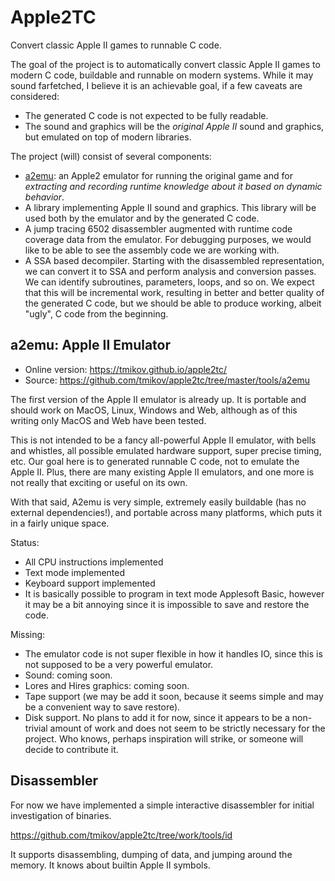 # Apple2TC
Convert classic Apple II games to runnable C code.

The goal of the project is to automatically convert classic Apple II games to
modern C code, buildable and runnable on modern systems. While it may sound
farfetched, I believe it is an achievable goal, if a few caveats are considered:
- The generated C code is not expected to be fully readable.
- The sound and graphics will be the *original Apple II* sound and graphics, but
emulated on top of modern libraries.

The project (will) consist of several components:
- [a2emu](https://tmikov.github.io/apple2tc/): an Apple2 emulator for running the original game and for *extracting and
recording runtime knowledge about it based on dynamic behavior*.
- A library implementing Apple II sound and graphics. This library will be used
both by the emulator and by the generated C code.
- A jump tracing 6502 disassembler augmented with runtime code coverage data
from the emulator. For debugging purposes, we would like to be able to see
the assembly code we are working with.
- A SSA based decompiler. Starting with the disassembled representation, we can
convert it to SSA and perform analysis and conversion passes. We can identify
subroutines, parameters, loops, and so on. We expect that this will be
incremental work, resulting in better and better quality of the generated C
code, but we should be able to produce working, albeit "ugly", C code from the
beginning.

## a2emu: Apple II Emulator

- Online version: https://tmikov.github.io/apple2tc/
- Source: https://github.com/tmikov/apple2tc/tree/master/tools/a2emu

The first version of the Apple II emulator is already up. It is portable and
should work on MacOS, Linux, Windows and Web, although as of this writing only
MacOS and Web have been tested.

This is not intended to be a fancy all-powerful Apple II emulator, with bells
and whistles, all possible emulated hardware support, super precise timing, etc.
Our goal here is to generated runnable C code, not to emulate the Apple II.
Plus, there are many existing Apple II emulators, and one more is not really
that exciting or useful on its own.

With that said, A2emu is very simple, extremely easily buildable (has no
external dependencies!), and portable across many platforms, which puts it in a
fairly unique space.

Status:
- All CPU instructions implemented
- Text mode implemented
- Keyboard support implemented
- It is basically possible to program in text mode Applesoft Basic, however it
may be a bit annoying since it is impossible to save and restore the code.

Missing:
- The emulator code is not super flexible in how it handles IO, since this is
not supposed to be a very powerful emulator.
- Sound: coming soon.
- Lores and Hires graphics: coming soon.
- Tape support (we may be add it soon, because it seems simple and may be a
convenient way to save restore).
- Disk support. No plans to add it for now, since it appears to be a non-trivial
amount of work and does not seem to be strictly necessary for the project. Who
knows, perhaps inspiration will strike, or someone will decide to contribute it.

## Disassembler

For now we have implemented a simple interactive disassembler for initial
investigation of binaries.

https://github.com/tmikov/apple2tc/tree/work/tools/id

It supports disassembling, dumping of data, and jumping around the memory. It
knows about builtin Apple II symbols.
